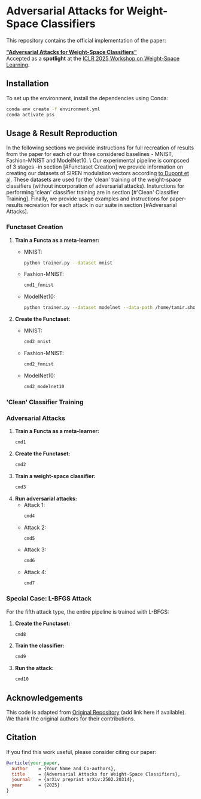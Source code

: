 # Adversarial Attacks for Weight-Space Classifiers

This repository contains the official implementation of the paper:

**["Adversarial Attacks for Weight-Space Classifiers"](https://arxiv.org/abs/2502.20314)**  
Accepted as a **spotlight** at the [ICLR 2025 Workshop on Weight-Space Learning](https://weight-space-learning.github.io/).

## Installation

To set up the environment, install the dependencies using Conda:

```bash
conda env create -f environment.yml
conda activate pss
```

## Usage & Result Reproduction

In the following sections we provide instructions for full recreation of results from the paper for each of our three considered baselines - MNIST, Fashion-MNIST and ModelNet10. \\
Our experimental pipeline is compsoed of 3 stages -in section [#Functaset Creation] we provide information on creating our datasets of SIREN modulation vectors according [to Dupont et al](https://arxiv.org/abs/2201.12204).
These datasets are used for the 'clean' training of the weight-space classifiers (without incorporation of adversarial attacks). Insturctions for performing 'clean' classifier training are in section [#'Clean' Classifier Training].
Finally, we provide usage examples and instructions for paper-results recreation for each attack in our suite in section [#Adversarial Attacks]. 


### Functaset Creation
1. **Train a Functa as a meta-learner:**
   - MNIST:
     ```bash
     python trainer.py --dataset mnist
     ```
   - Fashion-MNIST:
     ```bash
     cmd1_fmnist
     ```
   - ModelNet10:
     ```bash
     python trainer.py --dataset modelnet --data-path /home/tamir.shor/adv_shapenet/ModelNet10 --batch-size 32 --num-epochs 20 --mod-dim 2048
     ```

2. **Create the Functaset:**
   - MNIST:
     ```bash
     cmd2_mnist
     ```
   - Fashion-MNIST:
     ```bash
     cmd2_fmnist
     ```
   - ModelNet10:
     ```bash
     cmd2_modelnet10
     ```

### 'Clean' Classifier Training
### Adversarial Attacks
1. **Train a Functa as a meta-learner:**
   ```bash
   cmd1
   ```
2. **Create the Functaset:**
   ```bash
   cmd2
   ```
3. **Train a weight-space classifier:**
   ```bash
   cmd3
   ```
4. **Run adversarial attacks:**
   - Attack 1:
     ```bash
     cmd4
     ```
   - Attack 2:
     ```bash
     cmd5
     ```
   - Attack 3:
     ```bash
     cmd6
     ```
   - Attack 4:
     ```bash
     cmd7
     ```

### Special Case: L-BFGS Attack
For the fifth attack type, the entire pipeline is trained with L-BFGS:
1. **Create the Functaset:**
   ```bash
   cmd8
   ```
2. **Train the classifier:**
   ```bash
   cmd9
   ```
3. **Run the attack:**
   ```bash
   cmd10
   ```

## Acknowledgements
This code is adapted from [Original Repository](#) (add link here if available). We thank the original authors for their contributions.

## Citation
If you find this work useful, please consider citing our paper:

```bibtex
@article{your_paper,
  author    = {Your Name and Co-authors},
  title     = {Adversarial Attacks for Weight-Space Classifiers},
  journal   = {arXiv preprint arXiv:2502.20314},
  year      = {2025}
}
